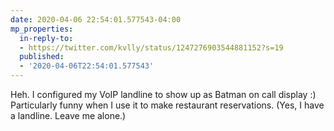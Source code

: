 ```yaml
---
date: 2020-04-06 22:54:01.577543-04:00
mp_properties:
  in-reply-to:
  - https://twitter.com/kvlly/status/1247276903544881152?s=19
  published:
  - '2020-04-06T22:54:01.577543'
---
```


Heh. I configured my VoIP landline to show up as Batman on call display :) Particularly funny when I use it to make restaurant reservations.    (Yes, I have a landline. Leave me alone.)